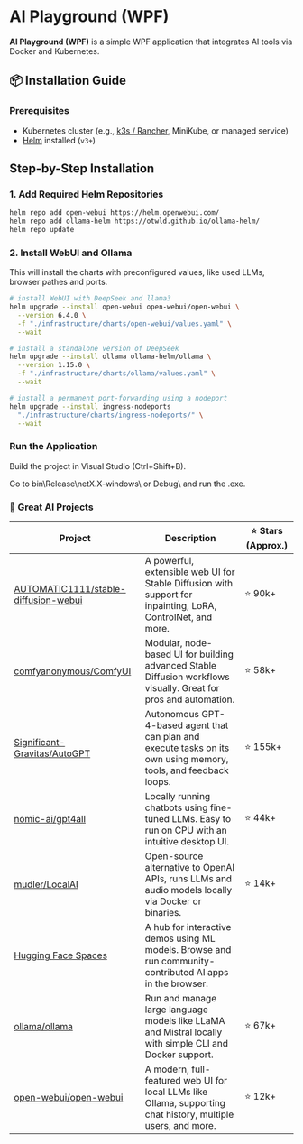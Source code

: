 ﻿# AI Playground (WPF)

**AI Playground (WPF)** is a simple WPF application that integrates AI tools via Docker and Kubernetes.

## 📦 Installation Guide

### Prerequisites

- Kubernetes cluster (e.g., [k3s / Rancher](https://github.com/rancher-sandbox/rancher-desktop), MiniKube, or managed service) 
- [Helm](https://github.com/helm/helm) installed (`v3+`)

## Step-by-Step Installation

### 1. Add Required Helm Repositories

```bash
helm repo add open-webui https://helm.openwebui.com/
helm repo add ollama-helm https://otwld.github.io/ollama-helm/
helm repo update
```

### 2. Install WebUI and Ollama

This will install the charts with preconfigured values, like used LLMs, browser pathes and ports.

```bash
# install WebUI with DeepSeek and llama3
helm upgrade --install open-webui open-webui/open-webui \
  --version 6.4.0 \
  -f "./infrastructure/charts/open-webui/values.yaml" \
  --wait

# install a standalone version of DeepSeek
helm upgrade --install ollama ollama-helm/ollama \
  --version 1.15.0 \
  -f "./infrastructure/charts/ollama/values.yaml" \
  --wait

# install a permanent port-forwarding using a nodeport 
helm upgrade --install ingress-nodeports 
  "./infrastructure/charts/ingress-nodeports/" \
  --wait
```
### Run the Application

Build the project in Visual Studio (Ctrl+Shift+B).

Go to bin\Release\netX.X-windows\ or Debug\ and run the .exe.


### 🚀 Great AI Projects

| Project | Description | ⭐ Stars (Approx.) |
|--------|-------------|------------------|
| [AUTOMATIC1111/stable-diffusion-webui](https://github.com/AUTOMATIC1111/stable-diffusion-webui) | A powerful, extensible web UI for Stable Diffusion with support for inpainting, LoRA, ControlNet, and more. | ⭐ 90k+ |
| [comfyanonymous/ComfyUI](https://github.com/comfyanonymous/ComfyUI) | Modular, node-based UI for building advanced Stable Diffusion workflows visually. Great for pros and automation. | ⭐ 58k+ |
| [Significant-Gravitas/AutoGPT](https://github.com/Significant-Gravitas/AutoGPT) | Autonomous GPT-4-based agent that can plan and execute tasks on its own using memory, tools, and feedback loops. | ⭐ 155k+ |
| [nomic-ai/gpt4all](https://github.com/nomic-ai/gpt4all) | Locally running chatbots using fine-tuned LLMs. Easy to run on CPU with an intuitive desktop UI. | ⭐ 44k+ |
| [mudler/LocalAI](https://github.com/mudler/LocalAI) | Open-source alternative to OpenAI APIs, runs LLMs and audio models locally via Docker or binaries. | ⭐ 14k+ |
| [Hugging Face Spaces](https://huggingface.co/spaces) | A hub for interactive demos using ML models. Browse and run community-contributed AI apps in the browser. |  |
| [ollama/ollama](https://github.com/ollama/ollama) | Run and manage large language models like LLaMA and Mistral locally with simple CLI and Docker support. | ⭐ 67k+ |
| [open-webui/open-webui](https://github.com/open-webui/open-webui) | A modern, full-featured web UI for local LLMs like Ollama, supporting chat history, multiple users, and more. | ⭐ 12k+ |

